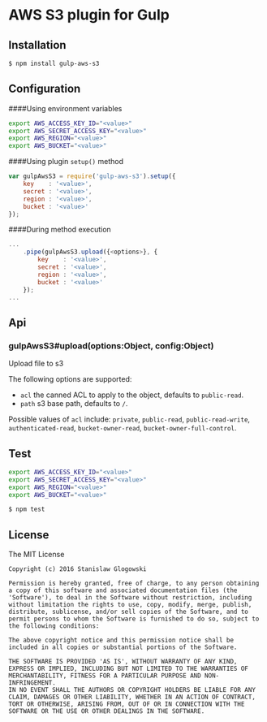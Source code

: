 # AWS S3 plugin for Gulp

## Installation
```bash
$ npm install gulp-aws-s3
```

## Configuration

####Using environment variables
```bash
export AWS_ACCESS_KEY_ID="<value>"
export AWS_SECRET_ACCESS_KEY="<value>"
export AWS_REGION="<value>"
export AWS_BUCKET="<value>"
```

####Using plugin `setup()` method
```javascript
var gulpAwsS3 = require('gulp-aws-s3').setup({
    key    : '<value>',
    secret : '<value>',
    region : '<value>',
    bucket : '<value>'
});
```

####During method execution
```javascript
...
    .pipe(gulpAwsS3.upload({<options>}, {
        key    : '<value>',
        secret : '<value>',
        region : '<value>',
        bucket : '<value>'
    });
...
```

## Api

### gulpAwsS3#upload(options:Object, config:Object)

Upload file to s3

The following options are supported:

* `acl` the canned ACL to apply to the object, defaults to `public-read`.
* `path` s3 base path, defaults to `/`.

Possible values of `acl` include: `private`, `public-read`, `public-read-write`, `authenticated-read`, `bucket-owner-read`, `bucket-owner-full-control`.

## Test
```bash
export AWS_ACCESS_KEY_ID="<value>"
export AWS_SECRET_ACCESS_KEY="<value>"
export AWS_REGION="<value>"
export AWS_BUCKET="<value>"

$ npm test
```

## License

The MIT License
```
Copyright (c) 2016 Stanislaw Glogowski

Permission is hereby granted, free of charge, to any person obtaining
a copy of this software and associated documentation files (the
'Software'), to deal in the Software without restriction, including
without limitation the rights to use, copy, modify, merge, publish,
distribute, sublicense, and/or sell copies of the Software, and to
permit persons to whom the Software is furnished to do so, subject to
the following conditions:

The above copyright notice and this permission notice shall be
included in all copies or substantial portions of the Software.

THE SOFTWARE IS PROVIDED 'AS IS', WITHOUT WARRANTY OF ANY KIND,
EXPRESS OR IMPLIED, INCLUDING BUT NOT LIMITED TO THE WARRANTIES OF
MERCHANTABILITY, FITNESS FOR A PARTICULAR PURPOSE AND NON-INFRINGEMENT.
IN NO EVENT SHALL THE AUTHORS OR COPYRIGHT HOLDERS BE LIABLE FOR ANY
CLAIM, DAMAGES OR OTHER LIABILITY, WHETHER IN AN ACTION OF CONTRACT,
TORT OR OTHERWISE, ARISING FROM, OUT OF OR IN CONNECTION WITH THE
SOFTWARE OR THE USE OR OTHER DEALINGS IN THE SOFTWARE.
```

